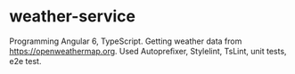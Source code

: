 # weather-service
Programming Angular 6, TypeScript. Getting weather data from https://openweathermap.org. Used Autopreﬁxer, Stylelint, TsLint, unit tests, e2e test.
